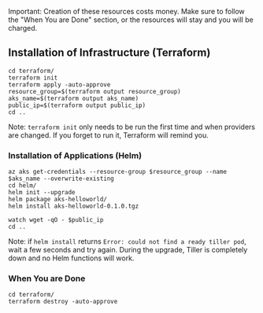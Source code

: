 Important: Creation of these resources costs money. Make sure to follow the "When You are Done" section, or the resources will stay and you will be charged.

## Installation of Infrastructure (Terraform)
```
cd terraform/
terraform init
terraform apply -auto-approve
resource_group=$(terraform output resource_group)
aks_name=$(terraform output aks_name)
public_ip=$(terraform output public_ip)
cd ..
```
Note: `terraform init` only needs to be run the first time and when providers are changed. If you forget to run it, Terraform will remind you.

### Installation of Applications (Helm)
```
az aks get-credentials --resource-group $resource_group --name $aks_name --overwrite-existing
cd helm/
helm init --upgrade
helm package aks-helloworld/
helm install aks-helloworld-0.1.0.tgz

watch wget -qO - $public_ip
cd ..
```
Note: if `helm install` returns `Error: could not find a ready tiller pod`, wait a few seconds and try again. During the upgrade, Tiller is completely down and no Helm functions will work.

### When You are Done
```
cd terraform/
terraform destroy -auto-approve
```
